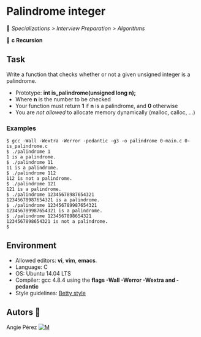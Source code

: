 # Palindrome integer

:open_file_folder: _Specializations > Interview Preparation > Algorithms_

:pushpin:  **c** **Recursion**

## Task

Write a function that checks whether or not a given unsigned integer is a palindrome.

* Prototype: **int is_palindrome(unsigned long n);**
* Where **n** is the number to be checked
* Your function must return **1** if **n** is a palindrome, and **0** otherwise
* You are _*not allowed*_ to allocate memory dynamically (malloc, calloc, …)

### Examples

~~~
$ gcc -Wall -Wextra -Werror -pedantic -g3 -o palindrome 0-main.c 0-is_palindrome.c
$ ./palindrome 1
1 is a palindrome.
$ ./palindrome 11
11 is a palindrome.
$ ./palindrome 112
112 is not a palindrome.
$ ./palindrome 121
121 is a palindrome.
$ ./palindrome 12345678987654321
12345678987654321 is a palindrome.
$ ./palindrome 123456789987654321
123456789987654321 is a palindrome.
$ ./palindrome 1234567898654321
1234567898654321 is not a palindrome.
$
~~~

## Environment

* Allowed editors: **vi**, **vim**, **emacs**.
* Language: C
* OS: Ubuntu 14.04 LTS
* Compiler: gcc 4.8.4 using the **flags -Wall -Werror -Wextra and -pedantic**
* Style guidelines: [Betty style](https://github.com/holbertonschool/Betty/wiki)

## Autors :ribbon:

Angie Pérez [![M](https://upload.wikimedia.org/wikipedia/fr/thumb/c/c8/Twitter_Bird.svg/30px-Twitter_Bird.svg.png)](https://twitter.com/xiommyperez)